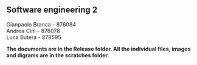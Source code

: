 ## Software engineering 2

Gianpaolo Branca - 876084  
Andrea Cini - 876078  
Luca Butera -  878595  

**The documents are in the Release folder. All the individual files, images and digrams are in the scratches folder.**
